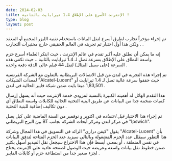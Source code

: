 ```yaml
---
date: 2014-02-03
title: الإنترنت الأسرع على الإطلاق 1.4 تيرابايت بالثانية !
type: blog
layout: post
---
```



تم إجراء مؤخراً تجارب لطرق أسرع لنقل البيانات باستخدام تقنية الليزر المجمع أو المعقد . ولكن هذا أول اختبار تم تجربته في العالم الحقيقي خارج مختبرات التجارب .

إنه ما يمكن أن نطلق عليه أكبر تقدم في عالم الإنترنت ، حيث ابتكر العلماء أسرع حزم واسعة النطاق على الإطلاق بسرعة تصل لـ 1.4 تيرابايت بالثانية .. حيث تكفي هذه السرعة (على سبيل المثال) لنقل 44 فيلم عالي الدقة دفعة واحدة .

تم إجراء هذه التجربة في لندن من قبل الاتصالات البريطانية بالتعاون مع الشركة الفرنسية لمعدات الشبكات  "Alcatel-Lucent" حيث حققوا سرعة عالية تصل لـ 1.4 تيرابايت أو  1,83,501 ميغا بايت ضمن شبكة فايبر  الحالية في لندن .

هذا التقدم الهائل له أهميته الكبيرة بالنسبة لمزودي خدمة الإنترنت حيث أنه يسهل إرسال كميات ضخمة جدا من البيانات عن طريق البنية التحتية الحالية للكابلات واسعة النطاق أي دون تكاليف إضافية للبنية التحتية .

تم إجراء هذا الاختبار  _قبل اعتماده_  في اكتوبر و نوفمبر من السنة الماضية على كبل يصل بين البرج البريطاني BT في مركز لندن ومركز أبحاث الشركة بجانب "Ipswich".

يقول "كيفن دراري" الرائد في التسويق في هذا المجال وشركة "Alcatel-Lucent" بأن هذا التطور  سيقلل عدد الحزم المشغولة وبالتالي سيزيد عدد الحزم المتاحة لتدفق البيانات في نفس المنطقة ، أو بمعنى أبسط فإن هذا الاختراع سيجعل نقل الفيديو أسهل بكثير ضمن خطوط نقل بيانات واسعة وعريضة حيث الوصول لصفحة عادية على الإنترنت يحتاج لجزء صغير جدا من استطاعة حزم أو كابلات الفايبر .